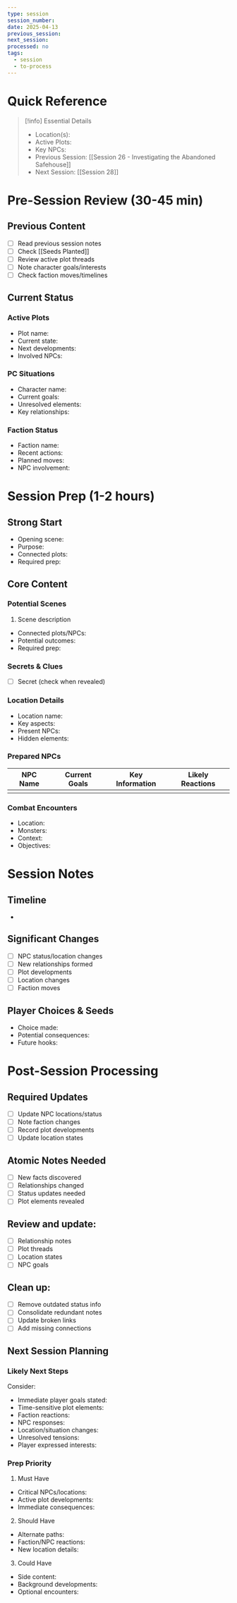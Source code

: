 ```yaml
---
type: session
session_number: 
date: 2025-04-13
previous_session: 
next_session:
processed: no
tags:
  - session
  - to-process
---
```

# Quick Reference
> [!info] Essential Details
> - Location(s): 
> - Active Plots: 
> - Key NPCs: 
> - Previous Session: [[Session 26 - Investigating the Abandoned Safehouse]]
> - Next Session: [[Session 28]]

# Pre-Session Review (30-45 min)
## Previous Content
- [ ] Read previous session notes
- [ ] Check [[Seeds Planted]]
- [ ] Review active plot threads
- [ ] Note character goals/interests
- [ ] Check faction moves/timelines

## Current Status
### Active Plots
- Plot name:
 - Current state:
 - Next developments:
 - Involved NPCs:

### PC Situations
- Character name:
 - Current goals:
 - Unresolved elements:
 - Key relationships:

### Faction Status
- Faction name:
 - Recent actions:
 - Planned moves:
 - NPC involvement:

# Session Prep (1-2 hours)
## Strong Start
- Opening scene: 
- Purpose:
- Connected plots:
- Required prep:

## Core Content
### Potential Scenes
1. Scene description
  - Connected plots/NPCs:
  - Potential outcomes:
  - Required prep:

### Secrets & Clues
- [ ] Secret (check when revealed)

### Location Details
- Location name:
 - Key aspects:
 - Present NPCs:
 - Hidden elements:

### Prepared NPCs

| NPC Name | Current Goals | Key Information | Likely Reactions |
| -------- | ------------- | --------------- | ---------------- |
|          |               |                 |                  |
### Combat Encounters
- Location:
- Monsters:
- Context:
- Objectives:

# Session Notes
## Timeline
- 

## Significant Changes
- [ ] NPC status/location changes
- [ ] New relationships formed
- [ ] Plot developments
- [ ] Location changes
- [ ] Faction moves

## Player Choices & Seeds
- Choice made:
- Potential consequences:
- Future hooks:

# Post-Session Processing
## Required Updates
- [ ] Update NPC locations/status
- [ ] Note faction changes
- [ ] Record plot developments
- [ ] Update location states

## Atomic Notes Needed
- [ ] New facts discovered
- [ ] Relationships changed
- [ ] Status updates needed
- [ ] Plot elements revealed

## Review and update:
- [ ] Relationship notes
- [ ] Plot threads
- [ ] Location states
- [ ] NPC goals

## Clean up:
- [ ] Remove outdated status info
- [ ] Consolidate redundant notes
- [ ] Update broken links
- [ ] Add missing connections

## Next Session Planning
### Likely Next Steps
Consider:
- Immediate player goals stated:
- Time-sensitive plot elements:
- Faction reactions:
- NPC responses:
- Location/situation changes:
- Unresolved tensions:
- Player expressed interests:

### Prep Priority
1. Must Have
  - Critical NPCs/locations:
  - Active plot developments:
  - Immediate consequences:

2. Should Have
  - Alternate paths:
  - Faction/NPC reactions:
  - New location details:

3. Could Have
  - Side content:
  - Background developments:
  - Optional encounters: